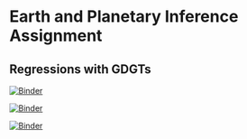 # Earth and Planetary Inference Assignment

## Regressions with GDGTs

[![Binder](https://img.shields.io/badge/launch-JupyterLab-blue.svg)](https://mybinder.org/v2/gh/2018-Computational-Tools/ps-epi-binder/master?urlpath=lab/tree/GDGT_regression_answer_key.ipynb)

[![Binder](https://img.shields.io/badge/launch-JupyterNotebook-blue.svg)](https://mybinder.org/v2/gh/2018-Computational-Tools/ps-epi-binder/master?filepath=GDGT_regression_answer_key.ipynb)

[![Binder](https://img.shields.io/badge/launch-RStudio-blue.svg)](https://mybinder.org/v2/gh/2018-Computational-Tools/ps-epi-binder/master?urlpath=rstudio)

